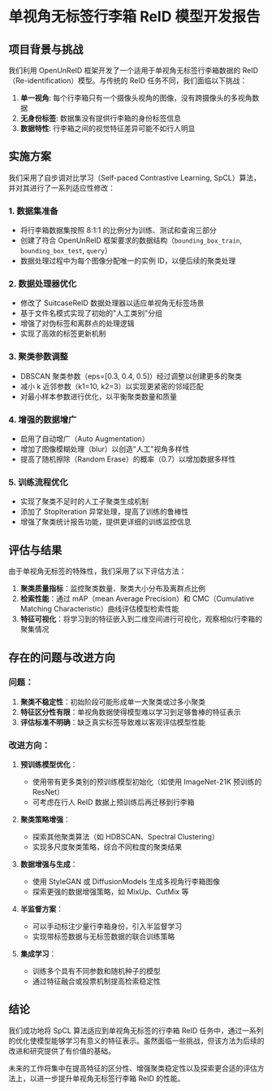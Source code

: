 # 单视角无标签行李箱 ReID 模型开发报告

## 项目背景与挑战

我们利用 OpenUnReID 框架开发了一个适用于单视角无标签行李箱数据的 ReID（Re-identification）模型。与传统的 ReID 任务不同，我们面临以下挑战：

1. **单一视角**: 每个行李箱只有一个摄像头视角的图像，没有跨摄像头的多视角数据
2. **无身份标签**: 数据集没有提供行李箱的身份标签信息
3. **数据特性**: 行李箱之间的视觉特征差异可能不如行人明显

## 实施方案

我们采用了自步调对比学习（Self-paced Contrastive Learning, SpCL）算法，并对其进行了一系列适应性修改：

### 1. 数据集准备

- 将行李箱数据集按照 8:1:1 的比例分为训练、测试和查询三部分
- 创建了符合 OpenUnReID 框架要求的数据结构（`bounding_box_train`, `bounding_box_test`, `query`）
- 数据处理过程中为每个图像分配唯一的实例 ID，以便后续的聚类处理

### 2. 数据处理器优化

- 修改了 SuitcaseReID 数据处理器以适应单视角无标签场景
- 基于文件名模式实现了初始的"人工类别"分组
- 增强了对伪标签和离群点的处理逻辑
- 实现了高效的标签更新机制

### 3. 聚类参数调整

- DBSCAN 聚类参数（eps=[0.3, 0.4, 0.5]）经过调整以创建更多的聚类
- 减小 k 近邻参数（k1=10, k2=3）以实现更紧密的邻域匹配
- 对最小样本参数进行优化，以平衡聚类数量和质量

### 4. 增强的数据增广

- 启用了自动增广（Auto Augmentation）
- 增加了图像模糊处理（blur）以创造"人工"视角多样性
- 提高了随机擦除（Random Erase）的概率（0.7）以增加数据多样性

### 5. 训练流程优化

- 实现了聚类不足时的人工子聚类生成机制
- 添加了 StopIteration 异常处理，提高了训练的鲁棒性
- 增强了聚类统计报告功能，提供更详细的训练监控信息

## 评估与结果

由于单视角无标签的特殊性，我们采用了以下评估方法：

1. **聚类质量指标**：监控聚类数量、聚类大小分布及离群点比例
2. **检索性能**：通过 mAP（mean Average Precision）和 CMC（Cumulative Matching Characteristic）曲线评估模型检索性能
3. **特征可视化**：将学习到的特征嵌入到二维空间进行可视化，观察相似行李箱的聚集情况

## 存在的问题与改进方向

### 问题：

1. **聚类不稳定性**：初始阶段可能形成单一大聚类或过多小聚类
2. **特征区分性有限**：单视角数据使得模型难以学习到足够鲁棒的特征表示
3. **评估标准不明确**：缺乏真实标签导致难以客观评估模型性能

### 改进方向：

1. **预训练模型优化**：

   - 使用带有更多类别的预训练模型初始化（如使用 ImageNet-21K 预训练的 ResNet）
   - 可考虑在行人 ReID 数据上预训练后再迁移到行李箱

2. **聚类策略增强**：

   - 探索其他聚类算法（如 HDBSCAN、Spectral Clustering）
   - 实现多尺度聚类策略，综合不同粒度的聚类结果

3. **数据增强与生成**：

   - 使用 StyleGAN 或 DiffusionModels 生成多视角行李箱图像
   - 探索更强的数据增强策略，如 MixUp、CutMix 等

4. **半监督方案**：

   - 可以手动标注少量行李箱身份，引入半监督学习
   - 实现带标签数据与无标签数据的联合训练策略

5. **集成学习**：
   - 训练多个具有不同参数和随机种子的模型
   - 通过特征融合或投票机制提高检索稳定性

## 结论

我们成功地将 SpCL 算法适应到单视角无标签的行李箱 ReID 任务中，通过一系列的优化使模型能够学习有意义的特征表示。虽然面临一些挑战，但该方法为后续的改进和研究提供了有价值的基础。

未来的工作将集中在提高特征的区分性、增强聚类稳定性以及探索更合适的评估方法上，以进一步提升单视角无标签行李箱 ReID 的性能。
